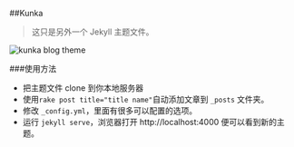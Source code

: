 ##Kunka

> 这只是另外一个 Jekyll 主题文件。

![kunka blog theme](images/blog.jpg)

###使用方法

* 把主题文件 clone 到你本地服务器
* 使用```rake post title="title name"```自动添加文章到 ```_posts``` 文件夹。
* 修改 ```_config.yml```，里面有很多可以配置的选项。
* 运行 ```jekyll serve```，浏览器打开 http://localhost:4000 便可以看到新的主题。
